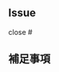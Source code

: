 <!-- あくまでテンプレートなので必ずしもすべての項目を埋めなくてよいです -->

## Issue
<!-- 対象のIssue -->
close #

## 補足事項
<!-- レビュー時に注意してほしいことなどを書いてください -->
